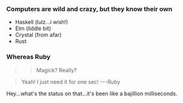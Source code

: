 ### Computers are wild and crazy, but they know their own
* Haskell (lulz...i wish!)
* Elm (liddle bit)
* Crystal (from afar)
* Rust

### Whereas Ruby
>> Magick? Really?

> Yeah! I just need it for one sec!
> ---Ruby

Hey...what's the status on that...it's been like a bajillion milliseconds.
